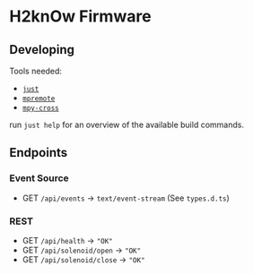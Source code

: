 # H2knOw Firmware

## Developing

Tools needed:

-   [`just`](https://github.com/casey/just#installation)
-   [`mpremote`](https://pypi.org/project/mpremote/)
-   [`mpy-cross`](https://pypi.org/project/mpy-cross/)

run `just help` for an overview of the available build commands.

## Endpoints

### Event Source

-   GET `/api/events` -> `text/event-stream` (See `types.d.ts`)

### REST

-   GET `/api/health` -> `"OK"`
-   GET `/api/solenoid/open` -> `"OK"`
-   GET `/api/solenoid/close` -> `"OK"`
